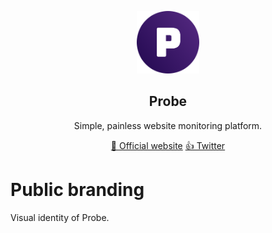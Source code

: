 <p align="center">
  <a href="https://pmbot.io">
    <img alt="Probe" src="./logo/probe-logo.svg" width="100"/>
  </a>
</p>
<h2 align="center">Probe</h2>
<p align="center">Simple, painless website monitoring platform.</p>
<p align="center">
    <a href="https://probe.sh">🚀 Official website</a>
    <a href="https://twitter.com/probe_sh">👍 Twitter</a>
</p>

# Public branding

Visual identity of Probe.

